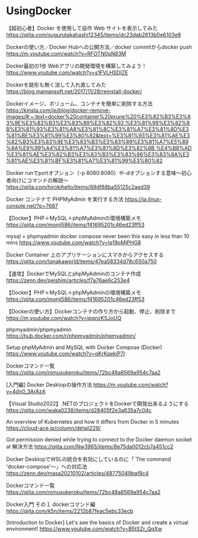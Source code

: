 # UsingDocker
【超初心者】Docker を使用して自作 Web サイトを表示してみた
https://qiita.com/sugurutakahashi12345/items/dc23dab2613b0e6103e8

Dockerの使い方／Docker Hubへの公開方法／docker commitからdocker push
https://m.youtube.com/watch?v=RFOTN0pN83M

Docker最初の1歩 Webアプリの開発環境を構築してみよう！
https://www.youtube.com/watch?v=s1FVLHSDIZE

Dockerを跡形も無く消して入れ直してみた
https://blog.mamansoft.net/2017/11/28/reinstall-docker/

Dockerイメージ、ボリューム、コンテナを簡単に削除する方法
https://kinsta.com/jp/blog/docker-remove-images/#:~:text=docker%20container%20prune%20%E3%82%B3%E3%83%9E%E3%83%B3%E3%83%89%E3%82%92,%E3%81%99%E3%82%8B%E3%81%93%E3%81%A8%E3%81%8C%E3%81%A7%E3%81%8D%E3%81%BE%E3%81%99%E3%80%82&text=%E3%81%93%E3%81%AE%E3%82%B3%E3%83%9E%E3%83%B3%E3%83%89%E3%81%A7%E5%89%8A%E9%99%A4%E3%81%A7%E3%81%8D%E3%82%8B,%E4%B8%AD%E3%81%AE%E3%82%B3%E3%83%B3%E3%83%86%E3%83%8A%E3%81%AE%E3%81%BF%E3%81%A7%E3%81%99%E3%80%82

Docker runでportオプション（-p 8080:8080）や-dオプションする意味〜初心者向けにコマンドの解説〜
https://qiita.com/hirokihello/items/69df88ba55125c2aed39

Docker コンテナで PHPMyAdmin を実行する方法
https://ja.linux-console.net/?p=7687

【Docker】PHP＋MySQL＋phpMyAdminの環境構築メモ
https://qiita.com/monji586/items/f41695201c46ed23ff53

mysql + phpmyadmin docker compose never been this easy in less than 10 mins
https://www.youtube.com/watch?v=lq19oMjPHG8

Docker Container 上のアプリケーションにスマホからアクセスする
https://qiita.com/tanakaworld/items/47ea58334d78c650a750

【速攻】DockerでMySQLとphpMyAdminのコンテナ作成
https://zenn.dev/peishim/articles/f7a76ae6c253e4

【Docker】PHP＋MySQL＋phpMyAdminの環境構築メモ
https://qiita.com/monji586/items/f41695201c46ed23ff53

【Dockerの使い方】Dockerコンテナの作り方から起動、停止、削除まで
https://m.youtube.com/watch?v=jpqnzKSJoUQ

phpmyadmin/phpmyadmin
https://hub.docker.com/r/phpmyadmin/phpmyadmin/

Setup phpMyAdmin and MySQL with Docker Compose (Docker)
https://www.youtube.com/watch?v=qKrKqekiP7I

Dockerコマンド一覧
https://qiita.com/nimusukeroku/items/72bc48a8569a954c7aa2

[入門編] Docker Desktopの操作方法
https://m.youtube.com/watch?v=4dn0_3ArAzA

【Visual Studio2022】.NETのプロジェクトをDockerで開発出来るようにする
https://qiita.com/waka0238/items/d28405f2e3a635a7c04c

An overview of Kubernetes and how it differs from Docker in 5 minutes
https://cloud-ace.jp/column/detail229/

Got permission denied while trying to connect to the Docker daemon socket at 解決方法
https://qiita.com/Nw3965/items/8e75da0012cb7a451cc2

Docker DesktopでWSLの統合を有効にしているのに「`The command 'docker-compose'～」への対応法
https://zenn.dev/masa20210102/articles/48775049baf8c4

Dockerコマンド一覧
https://qiita.com/nimusukeroku/items/72bc48a8569a954c7aa2

Docker入門 その１ dockerコマンド編
https://qiita.com/k5n/items/2212b87feac5ebc33ecb

[Introduction to Docker] Let's see the basics of Docker and create a virtual environment!
https://www.youtube.com/watch?v=B5tSZr_QqXw
